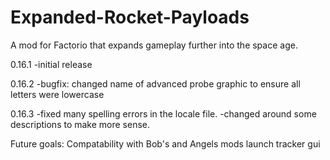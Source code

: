 # Expanded-Rocket-Payloads
A mod for Factorio that expands gameplay further into the space age.

0.16.1
-initial release

0.16.2
-bugfix: changed name of advanced probe graphic to ensure all letters were lowercase

0.16.3
-fixed many spelling errors in the locale file.
-changed around some descriptions to make more sense.


Future goals:
Compatability with Bob's and Angels mods
launch tracker gui
